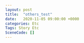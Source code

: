 ```yaml
---
layout: post
title:  "others_test"
date:   2020-11-05 09:00:00 +0000
categories: Etc
Tags: Story Etc
SceneCode: []
---
```


